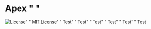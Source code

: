 # Apex " "
  [![License](https://img.shields.io/badge/License-MIT-yellow.svg)](https://opensource.org/licenses/MIT)" " 
  [MIT License](LICENSE.md)" "
  Test" "
  Test" "
  Test" "
  Test" "
  Test" "
  Test
  